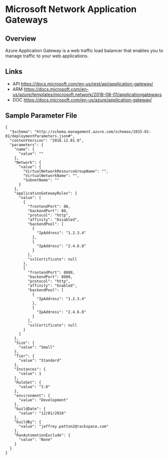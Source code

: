 # Microsoft Network Application Gateways

## Overview
Azure Application Gateway is a web traffic load balancer that enables you to manage traffic to your web applications.

## Links
- API https://docs.microsoft.com/en-us/rest/api/application-gateway/
- ARM https://docs.microsoft.com/en-us/azure/templates/microsoft.network/2018-08-01/applicationgateways
- DOC https://docs.microsoft.com/en-us/azure/application-gateway/

## Sample Parameter File
```
{
  "$schema": "http://schema.management.azure.com/schemas/2015-01-01/deploymentParameters.json#",
  "contentVersion": "2018.12.01.0",
  "parameters": {
    "name": {
      "value": ""
    },
    "Network": {
      "value": {
        "VirtualNetworkResourceGroupName": "",
        "VirtualNetworkName": "",
        "SubnetName": ""
      }
    },
    "applicationGatewayRules": {
      "value": [
        {
          "frontendPort": 80,
          "backendPort": 80,
          "protocol": "http",
          "affinity": "Disabled",
          "backendPool": [
            {
              "IpAddress": "1.2.3.4"
            },
            {
              "IpAddress": "2.4.6.8"
            }
          ],
          "sslCertificate": null
        },
        {
          "frontendPort": 8080,
          "backendPort": 8080,
          "protocol": "http",
          "affinity": "Enabled",
          "backendPool": [
            {
              "IpAddress": "1.2.3.4"
            },
            {
              "IpAddress": "2.4.6.8"
            }
          ],
          "sslCertificate": null
        }
      ]
    },
    "Size": {
      "value": "Small"
    },
    "Tier": {
      "value": "Standard"
    },
    "Instances": {
      "value": 1
    },
    "RuleSet": {
      "value": "3.0"
    },
    "environment": {
      "value": "Development"
    },
    "buildDate": {
      "value": "12/01/2018"
    },
    "buildBy": {
      "value": "jeffrey.patton2@rackspace.com"
    },
    "RaxAutomationExclude": {
      "value": "None"
    }
  }
}
```